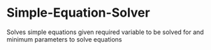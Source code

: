 # Simple-Equation-Solver
Solves simple equations given required variable to be solved for and minimum parameters to solve equations
